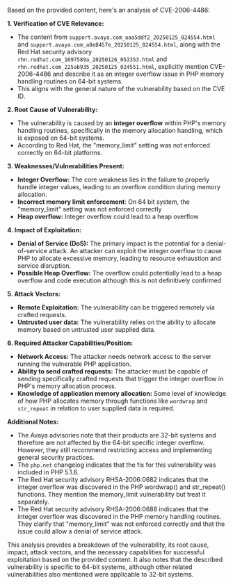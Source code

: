 Based on the provided content, here's an analysis of CVE-2006-4486:

**1. Verification of CVE Relevance:**
   - The content from `support.avaya.com_aaa5ddf2_20250125_024554.html` and `support.avaya.com_a0e8457e_20250125_024554.html`, along with the Red Hat security advisory `rhn.redhat.com_1697589a_20250126_053353.html` and `rhn.redhat.com_225ab935_20250125_024551.html`, explicitly mention CVE-2006-4486 and describe it as an integer overflow issue in PHP memory handling routines on 64-bit systems.
   - This aligns with the general nature of the vulnerability based on the CVE ID.

**2. Root Cause of Vulnerability:**
   - The vulnerability is caused by an **integer overflow** within PHP's memory handling routines, specifically in the memory allocation handling, which is exposed on 64-bit systems.
   - According to Red Hat, the "memory\_limit" setting was not enforced correctly on 64-bit platforms.

**3. Weaknesses/Vulnerabilities Present:**
   - **Integer Overflow:** The core weakness lies in the failure to properly handle integer values, leading to an overflow condition during memory allocation.
   - **Incorrect memory limit enforcement**: On 64 bit system, the "memory_limit" setting was not enforced correctly
   - **Heap overflow:** Integer overflow could lead to a heap overflow

**4. Impact of Exploitation:**
   - **Denial of Service (DoS):**  The primary impact is the potential for a denial-of-service attack. An attacker can exploit the integer overflow to cause PHP to allocate excessive memory, leading to resource exhaustion and service disruption.
   - **Possible Heap Overflow:** The overflow could potentially lead to a heap overflow and code execution although this is not definitively confirmed

**5. Attack Vectors:**
   - **Remote Exploitation:** The vulnerability can be triggered remotely via crafted requests.
   - **Untrusted user data:** The vulnerability relies on the ability to allocate memory based on untrusted user supplied data.

**6. Required Attacker Capabilities/Position:**
   - **Network Access:** The attacker needs network access to the server running the vulnerable PHP application.
   - **Ability to send crafted requests:** The attacker must be capable of sending specifically crafted requests that trigger the integer overflow in PHP's memory allocation process.
   - **Knowledge of application memory allocation:** Some level of knowledge of how PHP allocates memory through functions like `wordwrap` and `str_repeat` in relation to user supplied data is required.

**Additional Notes:**

- The Avaya advisories note that their products are 32-bit systems and therefore are not affected by the 64-bit specific integer overflow. However, they still recommend restricting access and implementing general security practices.
- The `php.net` changelog indicates that the fix for this vulnerability was included in PHP 5.1.6.
- The Red Hat security advisory RHSA-2006:0682 indicates that the integer overflow was discovered in the PHP wordwrap() and str\_repeat() functions. They mention the memory\_limit vulnerability but treat it separately.
- The Red Hat security advisory RHSA-2006:0688 indicates that the integer overflow was discovered in the PHP memory handling routines. They clarify that "memory\_limit" was not enforced correctly and that the issue could allow a denial of service attack.

This analysis provides a breakdown of the vulnerability, its root cause, impact, attack vectors, and the necessary capabilities for successful exploitation based on the provided content. It also notes that the described vulnerability is specific to 64-bit systems, although other related vulnerabilities also mentioned were applicable to 32-bit systems.
